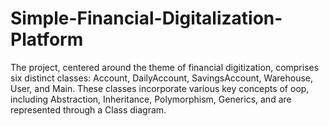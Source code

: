 # Simple-Financial-Digitalization-Platform
The project, centered around the theme of financial digitization, comprises six distinct classes: Account, DailyAccount, SavingsAccount, Warehouse, User, and Main. 
These classes incorporate various key concepts of oop, including Abstraction, Inheritance, Polymorphism, Generics, and are represented through a Class diagram.
